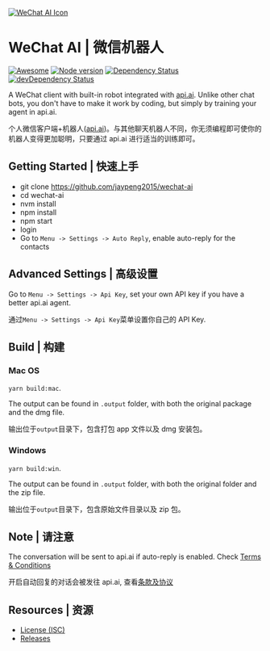 [![WeChat AI Icon](https://raw.githubusercontent.com/jaypeng2015/wechat-ai/master/assets/icons/png/wechat-ai.96x96.png)](https://jaypeng2015.github.io/wechat-ai/)

# WeChat AI | 微信机器人

[![Awesome](https://cdn.rawgit.com/sindresorhus/awesome/d7305f38d29fed78fa85652e3a63e154dd8e8829/media/badge.svg)](https://github.com/sindresorhus/awesome) [![Node version](https://img.shields.io/badge/node-_8.10.0-green.svg?style=flat)](http://nodejs.org/download/)
[![Dependency Status](https://david-dm.org/jaypeng2015/wechat-ai/status.svg)](https://david-dm.org/jaypeng2015/wechat-ai)
[![devDependency Status](https://david-dm.org/jaypeng2015/wechat-ai/dev-status.svg)](https://david-dm.org/jaypeng2015/wechat-ai?type=dev)

A WeChat client with built-in robot integrated with [api.ai](https://api.ai).
Unlike other chat bots, you don't have to make it work by coding, but simply by training your agent in api.ai.

个人微信客户端+机器人([api.ai](https://api.ai))。与其他聊天机器人不同，你无须编程即可使你的机器人变得更加聪明，只要通过 api.ai 进行适当的训练即可。

## Getting Started | 快速上手

* git clone https://github.com/jaypeng2015/wechat-ai
* cd wechat-ai
* nvm install
* npm install
* npm start
* login
* Go to `Menu -> Settings -> Auto Reply`, enable auto-reply for the contacts

## Advanced Settings | 高级设置

Go to `Menu -> Settings -> Api Key`, set your own API key if you have a better api.ai agent.

通过`Menu -> Settings -> Api Key`菜单设置你自己的 API Key.

## Build | 构建

### Mac OS

`yarn build:mac`.

The output can be found in `.output` folder, with both the original package and the dmg file.

输出位于`output`目录下，包含打包 app 文件以及 dmg 安装包。

### Windows

`yarn build:win`.

The output can be found in `.output` folder, with both the original folder and the zip file.

输出位于`output`目录下，包含原始文件目录以及 zip 包。

## Note | 请注意

The conversation will be sent to api.ai if auto-reply is enabled.
Check [Terms & Conditions](https://api.ai/terms/)

开启自动回复的对话会被发往 api.ai, 查看[条款及协议](https://api.ai/terms/)

## Resources | 资源

* [License (ISC)][license]
* [Releases][releases]

[license]: ./LICENSE.md
[releases]: https://github.com/jaypeng2015/wechat-ai/releases
